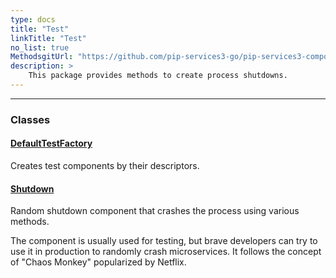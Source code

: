```yaml
---
type: docs
title: "Test"
linkTitle: "Test"
no_list: true
MethodsgitUrl: "https://github.com/pip-services3-go/pip-services3-components-go"
description: >
    This package provides methods to create process shutdowns.
---
```

---

<div class="module-body"> 

### Classes

#### [DefaultTestFactory](default_test_factory)
Creates test components by their descriptors.


#### [Shutdown](shutdown)
Random shutdown component that crashes the process
using various methods.

The component is usually used for testing, but brave developers
can try to use it in production to randomly crash microservices.
It follows the concept of "Chaos Monkey" popularized by Netflix.

</div>
